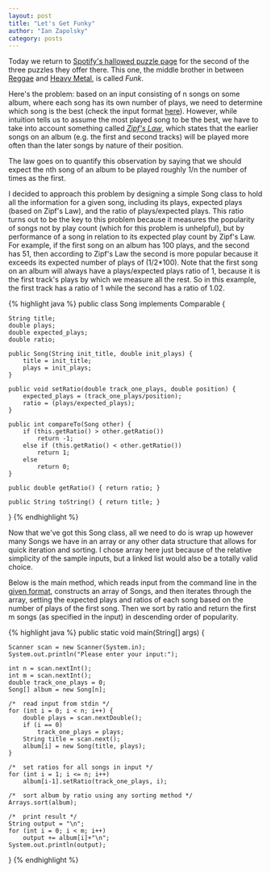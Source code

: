 ```yaml
---
layout: post
title: "Let's Get Funky"
author: "Ian Zapolsky"
category: posts
---
```


Today we return to [Spotify's hallowed puzzle page][spotify] for the second of the three puzzles
they offer there. This one, the middle brother in between [Reggae][reggae] and [Heavy Metal][heavy],
is called *Funk*.

Here's the problem: based on an input consisting of n songs on some album, where each song has its
own number of plays, we need to determine which song is the best (check the input format [here][funk]). 
However, while intuition tells us to assume the most played song to be the best, we have to take 
into account something called [_Zipf's Law_][zipf], which states that the earlier songs on an album 
(e.g. the first and second tracks) will be played more often than the later songs by nature of their position.

The law goes on to quantify this observation by saying that we should expect the nth song
of an album to be played roughly 1/n the number of times as the first.

I decided to approach this problem by designing a simple Song class to hold all the information
for a given song, including its plays, expected plays (based on Zipf's Law), and the ratio of
plays/expected plays. This ratio turns out to be the key to this problem because it measures the
popularity of songs not by play count (which for this problem is unhelpful), but by performance
of a song in relation to its expected play count by Zipf's Law. For example, if the first song on
an album has 100 plays, and the second has 51, then according to Zipf's Law the second is more
popular because it exceeds its expected number of plays of (1/2\*100). Note that the first song
on an album will always have a plays/expected plays ratio of 1, because it is the first track's
plays by which we measure all the rest. So in this example, the first track has a ratio of 1 while
the second has a ratio of 1.02.

{% highlight java %}
public class Song implements Comparable<Song> {

	String title;
	double plays;
	double expected_plays;
	double ratio; 

	public Song(String init_title, double init_plays) {
		title = init_title;
		plays = init_plays;
	}

	public void setRatio(double track_one_plays, double position) {
		expected_plays = (track_one_plays/position);
		ratio = (plays/expected_plays);
	}

	public int compareTo(Song other) {
		if (this.getRatio() > other.getRatio())
			return -1;
		else if (this.getRatio() < other.getRatio())
			return 1;
		else
			return 0;
	}
	
	public double getRatio() { return ratio; }

	public String toString() { return title; }
}
{% endhighlight %}

Now that we've got this Song class, all we need to do is wrap up however many Songs we
have in an array or any other data structure that allows for quick iteration and sorting. I chose
array here just because of the relative simplicity of the sample inputs, but a linked list would
also be a totally valid choice.

Below is the main method, which reads input from the command line in the [given format][funk],
constructs an array of Songs, and then iterates through the array, setting the expected plays 
and ratios of each song based on the number of plays of the first song. Then we sort by ratio
and return the first m songs (as specified in the input) in descending order of popularity.

{% highlight java %}
public static void main(String[] args) {

	Scanner scan = new Scanner(System.in);
	System.out.println("Please enter your input:");

	int n = scan.nextInt();
	int m = scan.nextInt();
	double track_one_plays = 0;
	Song[] album = new Song[n];

	/*	read input from stdin */
	for (int i = 0; i < n; i++) {
    	double plays = scan.nextDouble();
       	if (i == 0)
        	track_one_plays = plays;
        String title = scan.next();
        album[i] = new Song(title, plays);
    }

    /*  set ratios for all songs in input */
    for (int i = 1; i <= n; i++)
        album[i-1].setRatio(track_one_plays, i);

    /*  sort album by ratio using any sorting method */
    Arrays.sort(album);

    /*  print result */
    String output = "\n";
    for (int i = 0; i < m; i++)
        output += album[i]+"\n";
    System.out.println(output);
}
{% endhighlight %} 

[funk]:https://www.spotify.com/us/jobs/tech/zipfsong/
[spotify]:https://www.spotify.com/us/jobs/tech/
[zipf]:http://en.wikipedia.org/wiki/Zipf%27s_law
[reggae]:http://haikus-in-c.com/posts/spotify-programming-challenge-reggae/
[heavy]:http://haikus-in-c.com
